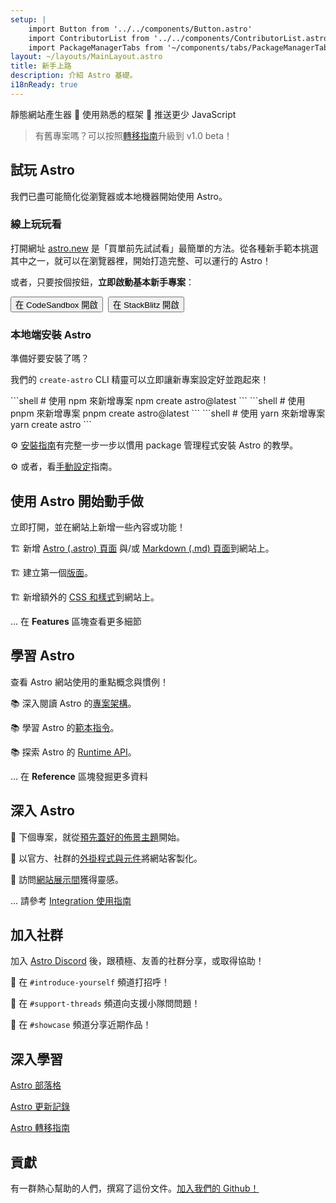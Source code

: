```yaml
---
setup: |
    import Button from '../../components/Button.astro'
    import ContributorList from '../../components/ContributorList.astro'
    import PackageManagerTabs from '~/components/tabs/PackageManagerTabs.astro'
layout: ~/layouts/MainLayout.astro
title: 新手上路
description: 介紹 Astro 基礎。
i18nReady: true
---
```

靜態網站產生器  🚀  使用熟悉的框架  🚀  推送更少 JavaScript


> 有舊專案嗎？可以按照[轉移指南](/zh-tw/migrate/)升級到 v1.0 beta！

## 試玩 Astro

我們已盡可能簡化從瀏覽器或本地機器開始使用 Astro。

### 線上玩玩看

打開網址 [astro.new](https://astro.new) 是「買單前先試試看」最簡單的方法。從各種新手範本挑選其中之一，就可以在瀏覽器裡，開始打造完整、可以運行的 Astro！

或者，只要按個按鈕，**立即啟動基本新手專案**：

<div style="display: flex; flex-wrap: wrap; gap: 0.5rem;">
    <Button href="https://astro.new/basics?on=codesandbox">在 CodeSandbox 開啟</Button>
    <Button href="https://astro.new/basics?on=stackblitz">在 StackBlitz 開啟</Button>
</div>

### 本地端安裝 Astro

準備好要安裝了嗎？

我們的 `create-astro` CLI 精靈可以立即讓新專案設定好並跑起來！

<PackageManagerTabs>
  <Fragment slot="npm">
  ```shell
  # 使用 npm 來新增專案
  npm create astro@latest
  ```
  </Fragment>
  <Fragment slot="pnpm">
  ```shell
  # 使用 pnpm 來新增專案
  pnpm create astro@latest
  ```
  </Fragment>
  <Fragment slot="yarn">
  ```shell
  # 使用 yarn 來新增專案
  yarn create astro
  ```
  </Fragment>
</PackageManagerTabs>

⚙️ [安裝指南](/zh-tw/install/auto/)有完整一步一步以慣用 package 管理程式安裝 Astro 的教學。

⚙️ 或者，看[手動設定](/zh-tw/install/manual/)指南。


## 使用 Astro 開始動手做

立即打開，並在網站上新增一些內容或功能！

🏗️ 新增 [Astro (.astro) 頁面](/zh-tw/core-concepts/astro-pages/) 與/或 [Markdown (.md) 頁面](/zh-tw/guides/markdown-content/)到網站上。

🏗️ 建立第一個[版面](/zh-tw/core-concepts/layouts/)。

🏗️ 新增額外的 [CSS 和樣式](/zh-tw/guides/styling/)到網站上。

... 在 **Features** 區塊查看更多細節



## 學習 Astro

查看 Astro 網站使用的重點概念與慣例！

📚 深入閱讀 Astro 的[專案架構](/zh-tw/core-concepts/project-structure/)。

📚 學習 Astro 的[範本指令](/zh-tw/reference/directives-reference/)。

📚 探索 Astro 的 [Runtime API](/zh-tw/reference/api-reference/)。

... 在 **Reference** 區塊發掘更多資料


## 深入 Astro

🧰 下個專案，就從[預先蓋好的佈景主題](https://astro.build/themes)開始。

🧰 以官方、社群的[外掛程式與元件](https://astro.build/integrations/)將網站客製化。

🧰 訪問[網站展示間](https://astro.build/showcase)獲得靈感。

... 請參考 [Integration 使用指南](/zh-tw/guides/integrations-guide/)



## 加入社群

加入 [Astro Discord](https://astro.build/chat) 後，跟積極、友善的社群分享，或取得協助！

💬 在 `#introduce-yourself` 頻道打招呼！

💬 在 `#support-threads` 頻道向支援小隊問問題！

💬 在 `#showcase` 頻道分享近期作品！


## 深入學習

[Astro 部落格](https://astro.build/blog/)

[Astro 更新記錄](https://github.com/withastro/astro/blob/main/packages/astro/CHANGELOG.md)

[Astro 轉移指南](/zh-tw/migrate/)


## 貢獻

有一群熱心幫助的人們，撰寫了這份文件。[加入我們的 Github！](https://github.com/withastro/docs)

<ContributorList githubRepo="withastro/docs" />
